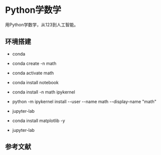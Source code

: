 # Python学数学

用Python学数学，从123到人工智能。

## 环境搭建

* conda
* conda create -n math
* conda activate math
* conda install notebook
* conda install -n math ipykernel
* python -m ipykernel install --user --name math --display-name "math"
* jupyter-lab

* conda install matplotlib -y
* jupyter-lab

## 参考文献
